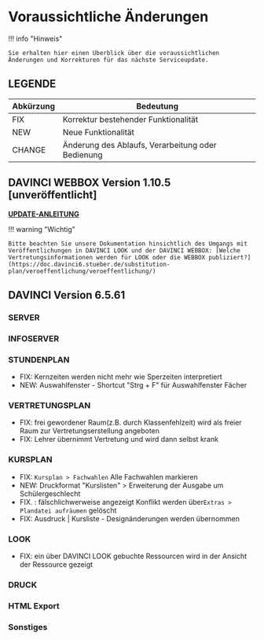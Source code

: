 # Voraussichtliche Änderungen

!!! info "Hinweis"

    Sie erhalten hier einen Überblick über die voraussichtlichen Änderungen und Korrekturen für das nächste Serviceupdate.

## LEGENDE

| Abkürzung | Bedeutung |
| --- | --- |
| FIX | Korrektur bestehender Funktionalität |
| NEW | Neue Funktionalität |
| CHANGE | Änderung des Ablaufs, Verarbeitung oder Bedienung |

## DAVINCI WEBBOX Version 1.10.5 \[unveröffentlicht\]

[**UPDATE-ANLEITUNG**](https://doc.davinci6.stueber.de/09.infoserver/update-internet-publication/infoserver-und-webbox-aktualisieren/)

!!! warning "Wichtig"

    Bitte beachten Sie unsere Dokumentation hinsichtlich des Umgangs mit Veröffentlichungen in DAVINCI LOOK und der DAVINCI WEBBOX: [Welche Vertretungsinformationen werden für LOOK oder die WEBBOX publiziert?](https://doc.davinci6.stueber.de/substitution-plan/veroeffentlichung/veroeffentlichung/)

## DAVINCI Version 6.5.61

### SERVER

### INFOSERVER

### STUNDENPLAN

* FIX: Kernzeiten werden nicht mehr wie Sperzeiten interpretiert
* NEW: Auswahlfenster - Shortcut "Strg + F" für Auswahlfenster Fächer  
  
### VERTRETUNGSPLAN

* FIX: frei gewordener Raum(z.B. durch Klassenfehlzeit) wird als freier Raum zur Vertretungserstellung angeboten
* FIX: Lehrer übernimmt Vertretung und wird dann selbst krank
  
### KURSPLAN

* FIX: `Kursplan > Fachwahlen` Alle Fachwahlen markieren
* NEW: Druckformat "Kurslisten" > Erweiterung der Ausgabe um Schülergeschlecht
* FIX. : fälschlichwerweise angezeigt Konflikt werden über`Extras > Plandatei aufräumen` gelöscht
* FIX: Ausdruck | Kursliste - Designänderungen werden  übernommen

### LOOK

* FIX: ein über DAVINCI LOOK gebuchte Ressourcen wird in der Ansicht der Ressource gezeigt
  
### DRUCK

### HTML Export

### Sonstiges
